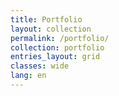 ```yaml
---
title: Portfolio
layout: collection
permalink: /portfolio/
collection: portfolio
entries_layout: grid
classes: wide
lang: en
---
```

